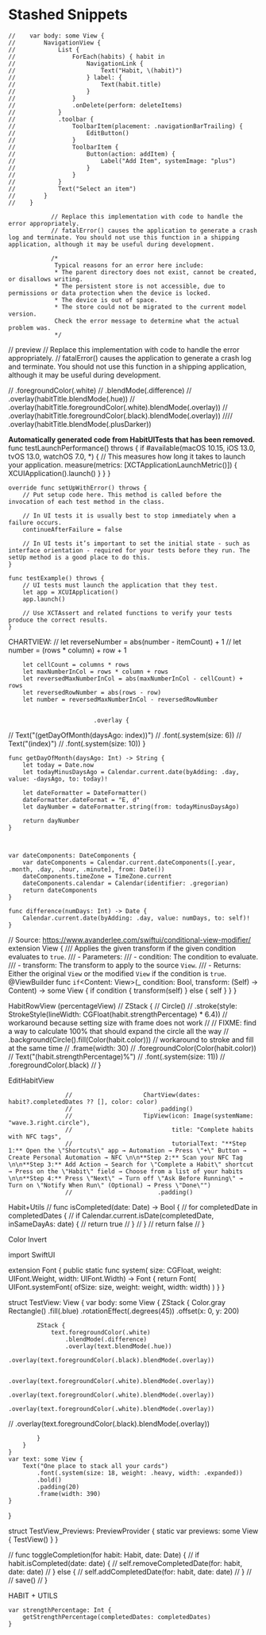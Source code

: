 #  Stashed Snippets

    //    var body: some View {
    //        NavigationView {
    //            List {
    //                ForEach(habits) { habit in
    //                    NavigationLink {
    //                        Text("Habit, \(habit)")
    //                    } label: {
    //                        Text(habit.title)
    //                    }
    //                }
    //                .onDelete(perform: deleteItems)
    //            }
    //            .toolbar {
    //                ToolbarItem(placement: .navigationBarTrailing) {
    //                    EditButton()
    //                }
    //                ToolbarItem {
    //                    Button(action: addItem) {
    //                        Label("Add Item", systemImage: "plus")
    //                    }
    //                }
    //            }
    //            Text("Select an item")
    //        }
    //    }

                // Replace this implementation with code to handle the error appropriately.
                // fatalError() causes the application to generate a crash log and terminate. You should not use this function in a shipping application, although it may be useful during development.

                /*
                 Typical reasons for an error here include:
                 * The parent directory does not exist, cannot be created, or disallows writing.
                 * The persistent store is not accessible, due to permissions or data protection when the device is locked.
                 * The device is out of space.
                 * The store could not be migrated to the current model version.
                 Check the error message to determine what the actual problem was.
                 */

// preview
// Replace this implementation with code to handle the error appropriately.
// fatalError() causes the application to generate a crash log and terminate. You should not use this function in a shipping application, although it may be useful during development.


//                                .foregroundColor(.white)
//                                .blendMode(.difference)
//                                .overlay(habitTitle.blendMode(.hue))
//                                .overlay(habitTitle.foregroundColor(.white).blendMode(.overlay))
//                                .overlay(habitTitle.foregroundColor(.black).blendMode(.overlay))
////                                .overlay(habitTitle.blendMode(.plusDarker))



**Automatically generated code from HabitUITests that has been removed.**
    func testLaunchPerformance() throws {
        if #available(macOS 10.15, iOS 13.0, tvOS 13.0, watchOS 7.0, *) {
            // This measures how long it takes to launch your application.
            measure(metrics: [XCTApplicationLaunchMetric()]) {
                XCUIApplication().launch()
            }
        }
    }

    override func setUpWithError() throws {
        // Put setup code here. This method is called before the invocation of each test method in the class.

        // In UI tests it is usually best to stop immediately when a failure occurs.
        continueAfterFailure = false

        // In UI tests it’s important to set the initial state - such as interface orientation - required for your tests before they run. The setUp method is a good place to do this.
    }

    func testExample() throws {
        // UI tests must launch the application that they test.
        let app = XCUIApplication()
        app.launch()
        
        // Use XCTAssert and related functions to verify your tests produce the correct results.
    }



CHARTVIEW:
//                                    let reverseNumber = abs(number - itemCount) + 1
//                                    let number = (rows * column) + row + 1

        let cellCount = columns * rows
        let maxNumberInCol = rows * column + rows
        let reversedMaxNumberInCol = abs(maxNumberInCol - cellCount) + rows
        let reversedRowNumber = abs(rows - row)
        let number = reversedMaxNumberInCol - reversedRowNumber


                            .overlay {
//                                Text("\(getDayOfMonth(daysAgo: index))")
//                                    .font(.system(size: 6))
//                                Text("\(index)")
//                                    .font(.system(size: 10))
                            }



    func getDayOfMonth(daysAgo: Int) -> String {
        let today = Date.now
        let todayMinusDaysAgo = Calendar.current.date(byAdding: .day, value: -daysAgo, to: today)!
        
        let dateFormatter = DateFormatter()
        dateFormatter.dateFormat = "E, d"
        let dayNumber = dateFormatter.string(from: todayMinusDaysAgo)
        
        return dayNumber
    }


    
    var dateComponents: DateComponents {
        var dateComponents = Calendar.current.dateComponents([.year, .month, .day, .hour, .minute], from: Date())
        dateComponents.timeZone = TimeZone.current
        dateComponents.calendar = Calendar(identifier: .gregorian)
        return dateComponents
    }

    func difference(numDays: Int) -> Date {
        Calendar.current.date(byAdding: .day, value: numDays, to: self)!
    }
    

// Source: https://www.avanderlee.com/swiftui/conditional-view-modifier/
extension View {
    /// Applies the given transform if the given condition evaluates to `true`.
    /// - Parameters:
    ///   - condition: The condition to evaluate.
    ///   - transform: The transform to apply to the source `View`.
    /// - Returns: Either the original `View` or the modified `View` if the condition is `true`.
    @ViewBuilder func `if`<Content: View>(_ condition: Bool, transform: (Self) -> Content) -> some View {
        if condition {
            transform(self)
        } else {
            self
        }
    }
}


HabitRowView (percentageView)
//        ZStack {
//            Circle()
//                .stroke(style: StrokeStyle(lineWidth: CGFloat(habit.strengthPercentage) * 6.4)) // workaround because setting size with frame does not work
//                // FIXME: find a way to calculate 100% that should expand the circle all the way
//                .background(Circle().fill(Color(habit.color))) // workaround to stroke and fill at the same time
//                .frame(width: 30)
//                .foregroundColor(Color(habit.color))
//            Text("\(habit.strengthPercentage)%")
//                .font(.system(size: 11))
//                .foregroundColor(.black)
//        }


EditHabitView

                    //                    ChartView(dates: habit?.completedDates ?? [], color: color)
                    //                        .padding()
                    //                    TipView(icon: Image(systemName: "wave.3.right.circle"),
                    //                            title: "Complete habits with NFC tags",
                    //                            tutorialText: "**Step 1:** Open the \"Shortcuts\" app → Automation → Press \"+\" Button → Create Personal Automation → NFC \n\n**Step 2:** Scan your NFC Tag \n\n**Step 3:** Add Action → Search for \"Complete a Habit\" shortcut → Press on the \"Habit\" field → Choose from a list of your habits \n\n**Step 4:** Press \"Next\" → Turn off \"Ask Before Running\" → Turn on \"Notify When Run\" (Optional) → Press \"Done\"")
                    //                        .padding()

Habit+Utils
//    func isCompleted(date: Date) -> Bool {
//        for completedDate in completedDates {
//            if Calendar.current.isDate(completedDate, inSameDayAs: date) {
//                return true
//            }
//        }
//        return false
//    }


Color Invert

import SwiftUI

extension Font {
    public static func system(
        size: CGFloat,
        weight: UIFont.Weight,
        width: UIFont.Width) -> Font
    {
        return Font(
            UIFont.systemFont(
                ofSize: size,
                weight: weight,
                width: width)
        )
    }
}

struct TestView: View {
    var body: some View {
        ZStack {
            Color.gray
            Rectangle()
                .fill(.blue)
                .rotationEffect(.degrees(45))
                .offset(x: 0, y: 200)
            
            ZStack {
                text.foregroundColor(.white)
                    .blendMode(.difference)
                    .overlay(text.blendMode(.hue))
                    .overlay(text.foregroundColor(.black).blendMode(.overlay))

                    .overlay(text.foregroundColor(.white).blendMode(.overlay))
                    .overlay(text.foregroundColor(.white).blendMode(.overlay))
                    .overlay(text.foregroundColor(.white).blendMode(.overlay))

//                    .overlay(text.foregroundColor(.black).blendMode(.overlay))
                    
            }
        }
    }
    var text: some View {
        Text("One place to stack all your cards")
            .font(.system(size: 18, weight: .heavy, width: .expanded))
            .bold()
            .padding(20)
            .frame(width: 390)
    }
}

struct TestView_Previews: PreviewProvider {
    static var previews: some View {
        TestView()
    }
}


//    func toggleCompletion(for habit: Habit, date: Date) {
//        if habit.isCompleted(date: date) {
//            self.removeCompletedDate(for: habit, date: date)
//        } else {
//            self.addCompletedDate(for: habit, date: date)
//        }
//
//        save()
//    }

HABIT + UTILS

    var strengthPercentage: Int {
        getStrengthPercentage(completedDates: completedDates)
    }
